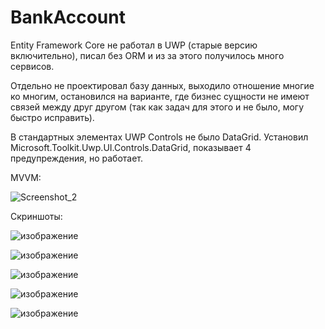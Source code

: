 # BankAccount
Entity Framework Core не работал в UWP (старые версию включительно), писал без ORM и из за этого получилось много сервисов. 

Отдельно не проектировал базу данных, выходило отношение многие ко многим, остановился на варианте, где бизнес сущности не имеют связей между друг другом (так как задач для этого и не было, могу быстро исправить). 

В стандартных элементах UWP Controls не было DataGrid. Установил Microsoft.Toolkit.Uwp.UI.Controls.DataGrid, показывает 4 предупреждения, но работает. 


MVVM:


![Screenshot_2](https://github.com/Gladn/BankAccount/assets/92585647/26300417-1835-4efb-87a3-d9d617db8d73)

Скриншоты:

![изображение](https://github.com/Gladn/BankAccount/assets/92585647/cf558566-c8c5-401a-96ea-97337fda8065)


![изображение](https://github.com/Gladn/BankAccount/assets/92585647/4670ce0c-ea7a-43a7-b70d-2f2047365691)


![изображение](https://github.com/Gladn/BankAccount/assets/92585647/7a7d0e15-8f3d-4cb6-b833-97a3711e69f6)


![изображение](https://github.com/Gladn/BankAccount/assets/92585647/0ef64434-b63a-4741-9204-2a04bed941fa)


![изображение](https://github.com/Gladn/BankAccount/assets/92585647/b2ef840c-2436-4953-ace1-476b17c6dcae)

